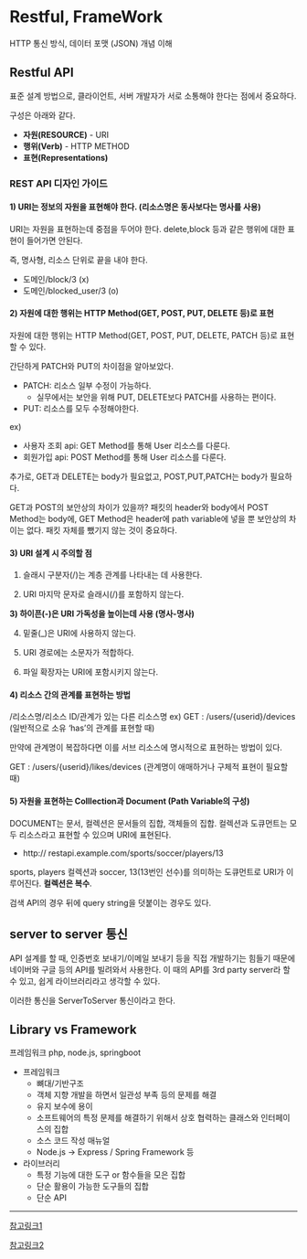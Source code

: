 # Restful, FrameWork

HTTP 통신 방식, 데이터 포맷 (JSON) 개념 이해

## **Restful API**

표준 설계 방법으로, 클라이언트, 서버 개발자가 서로 소통해야 한다는 점에서 중요하다.

구성은 아래와 같다.

- **자원(RESOURCE)** - URI
- **행위(Verb)** - HTTP METHOD
- **표현(Representations)** 

### REST API 디자인 가이드

#### **1) URI는 정보의 자원을 표현해야 한다. (리소스명은 동사보다는 명사를 사용)**

URI는 자원을 표현하는데 중점을 두어야 한다. delete,block 등과 같은 행위에 대한 표현이 들어가면 안된다.

즉, 명사형, 리소스 단위로 끝을 내야 한다.

- 도메인/block/3 (x)
- 도메인/blocked_user/3 (o)

#### 2) 자원에 대한 행위는 HTTP Method(GET, POST, PUT, DELETE 등)로 표현

자원에 대한 행위는 HTTP Method(GET, POST, PUT, DELETE, PATCH 등)로 표현할 수 있다.

간단하게 PATCH와 PUT의 차이점을 알아보았다.

- PATCH: 리소스 일부 수정이 가능하다.
    - 실무에서는 보안을 위해 PUT, DELETE보다 PATCH를 사용하는 편이다.
- PUT:  리소스를 모두 수정해야한다.

ex)

- 사용자 조회 api: GET Method를 통해 User 리소스를 다룬다.
- 회원가입 api: POST Method를 통해 User 리소스를 다룬다.

추가로, GET과 DELETE는 body가 필요없고, POST,PUT,PATCH는 body가 필요하다. 

GET과 POST의 보안상의 차이가 있을까? 패킷의 header와 body에서 POST Method는 body에, GET Method은 header에 path variable에 넣을 뿐 보안상의 차이는 없다. 패킷 자체를 뺐기지 않는 것이 중요하다.

#### 3) URI 설계 시 주의할 점

1) 슬래시 구분자(/)는 계층 관계를 나타내는 데 사용한다. 

2) URI 마지막 문자로 슬래시(/)를 포함하지 않는다.

**3) 하이픈(-)은 URI 가독성을 높이는데 사용 (명사-명사)**

4) 밑줄(_)은 URI에 사용하지 않는다.

5) URI 경로에는 소문자가 적합하다.

6) 파일 확장자는 URI에 포함시키지 않는다.

#### 4) 리소스 간의 관계를 표현하는 방법

 /리소스명/리소스 ID/관계가 있는 다른 리소스명
    ex)    GET : /users/{userid}/devices (일반적으로 소유 ‘has’의 관계를 표현할 때)

만약에 관계명이 복잡하다면 이를 서브 리소스에 명시적으로 표현하는 방법이 있다.

  GET : /users/{userid}/likes/devices (관계명이 애매하거나 구체적 표현이 필요할 때)

#### 5) 자원을 표현하는 Colllection과 Document (Path Variable의 구성)

DOCUMENT는 문서, 컬렉션은 문서들의 집합, 객체들의 집합. 컬렉션과 도큐먼트는 모두 리소스라고 표현할 수 있으며 URI에 표현된다. 

- http:// restapi.example.com/sports/soccer/players/13

sports, players 컬렉션과 soccer, 13(13번인 선수)를 의미하는 도큐먼트로 URI가 이루어진다. **컬렉션은 복수**. 

검색 API의 경우 뒤에 query string을 덧붙이는 경우도 있다. 

## **server to server 통신**

API 설계를 할 때, 인증번호 보내기/이메일 보내기 등을 직접 개발하기는 힘들기 때문에 네이버와 구글 등의 API를 빌려와서 사용한다. 이 때의 API를  3rd party server라 할 수 있고, 쉽게 라이브러리라고 생각할 수 있다. 

이러한 통신을 ServerToServer 통신이라고 한다. 

## Library vs Framework

프레임워크 php, node.js, springboot

- 프레임워크
    - 뼈대/기반구조
    - 객체 지향 개발을 하면서 일관성 부족 등의 문제를 해결
    - 유지 보수에 용이
    - 소프트웨어의 특정 문제를 해결하기 위해서 상호 협력하는 클래스와 인터페이스의 집합
    - 소스 코드 작성 매뉴얼
    - Node.js → Express / Spring Framework 등
- 라이브러리
    - 특정 기능에 대한 도구 or 함수들을 모은 집합
    - 단순 활용이 가능한 도구들의 집합
    - 단순 API

---

[참고링크1](https://meetup.toast.com/posts/92)

[참고링크2](https://mangkyu.tistory.com/4)
